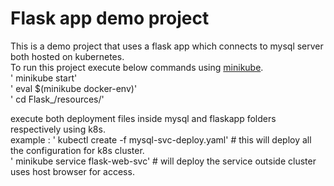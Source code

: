 # Flask app demo project #
This is a demo project that uses a flask app which connects to mysql server both hosted on kubernetes.<br />
To run this project execute below commands using [minikube](https://minikube.sigs.k8s.io/docs/start/).<br />
' minikube start' <br />
' eval $(minikube docker-env)' <br />
' cd Flask_/resources/' <br />

execute both deployment files inside mysql and flaskapp folders respectively using k8s. <br />
example : ' kubectl create -f mysql-svc-deploy.yaml' # this will deploy all the configuration for k8s cluster. <br />
' minikube service flask-web-svc'     # will deploy the service outside cluster uses host browser for access. <br/>

